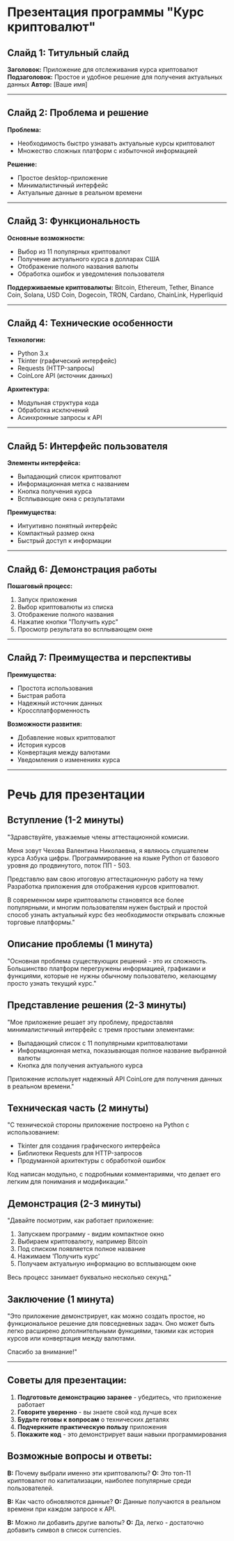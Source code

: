 # Презентация программы "Курс криптовалют"

## Слайд 1: Титульный слайд
**Заголовок:** Приложение для отслеживания курса криптовалют
**Подзаголовок:** Простое и удобное решение для получения актуальных данных
**Автор:** [Ваше имя]

---

## Слайд 2: Проблема и решение
**Проблема:**
- Необходимость быстро узнавать актуальные курсы криптовалют
- Множество сложных платформ с избыточной информацией

**Решение:**
- Простое desktop-приложение
- Минималистичный интерфейс
- Актуальные данные в реальном времени

---

## Слайд 3: Функциональность
**Основные возможности:**
- Выбор из 11 популярных криптовалют
- Получение актуального курса в долларах США
- Отображение полного названия валюты
- Обработка ошибок и уведомления пользователя

**Поддерживаемые криптовалюты:**
Bitcoin, Ethereum, Tether, Binance Coin, Solana, USD Coin, Dogecoin, TRON, Cardano, ChainLink, Hyperliquid

---

## Слайд 4: Технические особенности
**Технологии:**
- Python 3.x
- Tkinter (графический интерфейс)
- Requests (HTTP-запросы)
- CoinLore API (источник данных)

**Архитектура:**
- Модульная структура кода
- Обработка исключений
- Асинхронные запросы к API

---

## Слайд 5: Интерфейс пользователя
**Элементы интерфейса:**
- Выпадающий список криптовалют
- Информационная метка с названием
- Кнопка получения курса
- Всплывающие окна с результатами

**Преимущества:**
- Интуитивно понятный интерфейс
- Компактный размер окна
- Быстрый доступ к информации

---

## Слайд 6: Демонстрация работы
**Пошаговый процесс:**
1. Запуск приложения
2. Выбор криптовалюты из списка
3. Отображение полного названия
4. Нажатие кнопки "Получить курс"
5. Просмотр результата во всплывающем окне

---

## Слайд 7: Преимущества и перспективы
**Преимущества:**
- Простота использования
- Быстрая работа
- Надежный источник данных
- Кроссплатформенность

**Возможности развития:**
- Добавление новых криптовалют
- История курсов
- Конвертация между валютами
- Уведомления о изменениях курса

---

# Речь для презентации

## Вступление (1-2 минуты)
"Здравствуйте, уважаемые члены аттестационной комисии.

Меня зовут Чехова Валентина Николаевна, я являюсь слушателем курса Азбука цифры. Программирование на языке Python от базового уровня до продвинутого, поток ПП - 503.

Представлю вам свою итоговую аттестационную работу на тему Разработка приложения для отображения курсов криптовалют.

В современном мире криптовалюты становятся все более популярными, и многим пользователям нужен быстрый и простой способ узнать актуальный курс без необходимости открывать сложные торговые платформы."

## Описание проблемы (1 минута)
"Основная проблема существующих решений - это их сложность. Большинство платформ перегружены информацией, графиками и функциями, которые не нужны обычному пользователю, желающему просто узнать текущий курс."

## Представление решения (2-3 минуты)
"Мое приложение решает эту проблему, предоставляя минималистичный интерфейс с тремя простыми элементами:
- Выпадающий список с 11 популярными криптовалютами
- Информационная метка, показывающая полное название выбранной валюты
- Кнопка для получения актуального курса

Приложение использует надежный API CoinLore для получения данных в реальном времени."

## Техническая часть (2 минуты)
"С технической стороны приложение построено на Python с использованием:
- Tkinter для создания графического интерфейса
- Библиотеки Requests для HTTP-запросов
- Продуманной архитектуры с обработкой ошибок

Код написан модульно, с подробными комментариями, что делает его легким для понимания и модификации."

## Демонстрация (2-3 минуты)
"Давайте посмотрим, как работает приложение:
1. Запускаем программу - видим компактное окно
2. Выбираем криптовалюту, например Bitcoin
3. Под списком появляется полное название
4. Нажимаем 'Получить курс'
5. Получаем актуальную информацию во всплывающем окне

Весь процесс занимает буквально несколько секунд."

## Заключение (1 минута)
"Это приложение демонстрирует, как можно создать простое, но функциональное решение для повседневных задач. Оно может быть легко расширено дополнительными функциями, такими как история курсов или конвертация между валютами.

Спасибо за внимание!"

---

## Советы для презентации:
1. **Подготовьте демонстрацию заранее** - убедитесь, что приложение работает
2. **Говорите уверенно** - вы знаете свой код лучше всех
3. **Будьте готовы к вопросам** о технических деталях
4. **Подчеркните практическую пользу** приложения
5. **Покажите код** - это демонстрирует ваши навыки программирования

## Возможные вопросы и ответы:
**В:** Почему выбрали именно эти криптовалюты?
**О:** Это топ-11 криптовалют по капитализации, наиболее популярные среди пользователей.

**В:** Как часто обновляются данные?
**О:** Данные получаются в реальном времени при каждом запросе к API.

**В:** Можно ли добавить другие валюты?
**О:** Да, легко - достаточно добавить символ в список currencies.